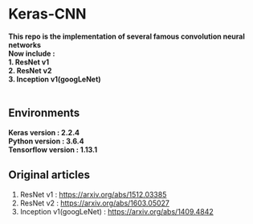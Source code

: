 # Keras-CNN 
**This repo is the implementation of several famous convolution neural networks**<br />
**Now include :**<br />
**1. ResNet v1** <br /> 
**2. ResNet v2** <br />
**3. Inception v1(googLeNet)** <br />
<br />
## Environments
**Keras version : 2.2.4** <br />
**Python version : 3.6.4** <br />
**Tensorflow version : 1.13.1** <br />

## Original articles
1. ResNet v1 : https://arxiv.org/abs/1512.03385 <br />
2. ResNet v2 : https://arxiv.org/abs/1603.05027 <br />
3. Inception v1(googLeNet) : https://arxiv.org/abs/1409.4842 <br />
<br />
<br />

